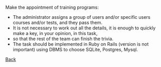 Make the appointment of training programs:

- The administrator assigns a group of users and/or specific users courses and/or tests, and they pass them.
- It is not necessary to work out all the details, it is enough to quickly make a key, in your opinion, in this task,
- so that the rest of the team can finish the trivia.
- The task should be implemented in Ruby on Rails (version is not important) using DBMS to choose SQLite, Postgres, Mysql.

[Back](https://github.com/niten2/test_tasks)
